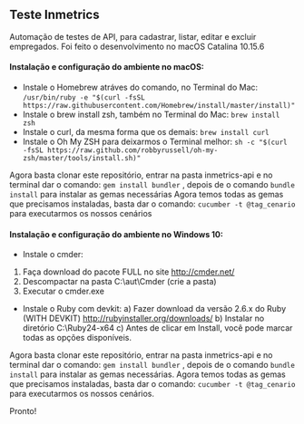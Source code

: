 ## Teste Inmetrics

Automação de testes de API, para cadastrar, listar, editar e excluir empregados.
Foi feito o desenvolvimento no macOS Catalina 10.15.6

#### Instalação e configuração do ambiente no macOS:
- Instale o Homebrew atráves do comando, no Terminal do Mac: ``` /usr/bin/ruby -e "$(curl -fsSL https://raw.githubusercontent.com/Homebrew/install/master/install)" ```
- Instale o brew install zsh, também no Terminal do Mac: ``` brew install zsh ```
- Instale o curl, da mesma forma que os demais: ``` brew install curl ```
- Instale o Oh My ZSH para deixarmos o Terminal melhor: ``` sh -c "$(curl -fsSL https://raw.github.com/robbyrussell/oh-my-zsh/master/tools/install.sh)" ```

Agora basta clonar este repositório, entrar na pasta inmetrics-api e no terminal dar o comando: ``` gem install bundler ``` , depois de o comando ``` bundle install ``` para instalar as gemas necessárias
Agora temos todas as gemas que precisamos instaladas, basta dar o comando: ``` cucumber -t @tag_cenario ``` para executarmos os nossos cenários


#### Instalação e configuração do ambiente no Windows 10:
- Instale o cmder:
1) Faça download do pacote FULL no site http://cmder.net/
2) Descompactar na pasta C:\aut\Cmder (crie a pasta)
3) Executar o cmder.exe

- Instale o Ruby com devkit:
a) Fazer download da versão 2.6.x do Ruby (WITH DEVKIT) http://rubyinstaller.org/downloads/
b) Instalar no diretório C:\Ruby24-x64
c) Antes de clicar em Install, você pode marcar todas as opções disponíveis.

Agora basta clonar este repositório, entrar na pasta inmetrics-api e no terminal dar o comando: ``` gem install bundler ``` , depois de o comando ``` bundle install ``` para instalar as gemas necessárias.
Agora temos todas as gemas que precisamos instaladas, basta dar o comando: ``` cucumber -t @tag_cenario ``` para executarmos os nossos cenários.

Pronto!